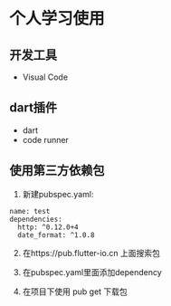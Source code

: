 # 个人学习使用
## 开发工具
- Visual Code
## dart插件
- dart
- code runner

## 使用第三方依赖包
1. 新建pubspec.yaml:
```
name: test
dependencies:
  http: ^0.12.0+4
  date_format: ^1.0.8
```
2. 在https://pub.flutter-io.cn 上面搜索包

3. 在pubspec.yaml里面添加dependency

4. 在项目下使用 pub get 下载包